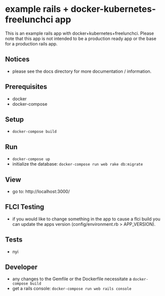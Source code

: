 # example rails + docker-kubernetes-freelunchci app

This is an example rails app with docker+kubernetes+freelunchci. Please note that this app is not intended to be a production ready app or the base for a production rails app.


## Notices
* please see the docs directory for more documentation / information.


## Prerequisites
* docker
* docker-compose


## Setup
* `docker-compose build`


## Run
* `docker-compose up`
* initialize the database: `docker-compose run web rake db:migrate`


## View
* go to: http://localhost:3000/


## FLCI Testing
* if you would like to change something in the app to cause a flci build you can update the apps version (config/environment.rb > APP_VERSION).


## Tests
* nyi


## Developer
* any changes to the Gemfile or the Dockerfile necessitate a `docker-compose build`
* get a rails console: `docker-compose run web rails console`
